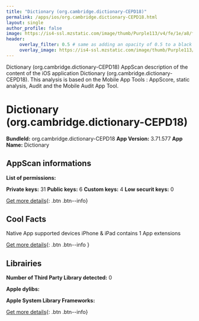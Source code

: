 ```yaml
---
title: "Dictionary (org.cambridge.dictionary-CEPD18)"
permalink: /apps/ios/org.cambridge.dictionary-CEPD18.html
layout: single
author_profile: false
image: https://is4-ssl.mzstatic.com/image/thumb/Purple113/v4/fe/1e/a8/fe1ea81a-0e94-ab24-9342-ef82eaf83b75/AppIcon-0-0-1x_U007emarketing-0-0-0-7-0-85-220.png/512x512bb.jpg
header: 
     overlay_filter: 0.5 # same as adding an opacity of 0.5 to a black background
     overlay_image: https://is4-ssl.mzstatic.com/image/thumb/Purple113/v4/fe/1e/a8/fe1ea81a-0e94-ab24-9342-ef82eaf83b75/AppIcon-0-0-1x_U007emarketing-0-0-0-7-0-85-220.png/512x512bb.jpg
---
```

Dictionary (org.cambridge.dictionary-CEPD18) AppScan description of the content of the iOS application Dictionary (org.cambridge.dictionary-CEPD18). This analysis is based on the Mobile App Tools : AppScore, static analysis, Audit and the Mobile Audit App Tool.

# Dictionary (org.cambridge.dictionary-CEPD18)

**BundleId:** org.cambridge.dictionary-CEPD18
**App Version:** 3.71.577
**App Name:** Dictionary


## AppScan informations 

**List of permissions:** 
  
  
**Private keys:** 31
**Public keys:** 6
**Custom keys:** 4
**Low securit keys:** 0
  
[Get more details](/pricing.html){: .btn .btn--info}

## Cool Facts

Native App
supported devices iPhone & iPad
contains 1 App extensions
  
[Get more details](/pricing.html){: .btn .btn--info }

## Librairies 
**Number of Third Party Library detected:** 0


**Apple dylibs:**


**Apple System Library Frameworks:**


  
[Get more details](/pricing.html){: .btn .btn--info}

